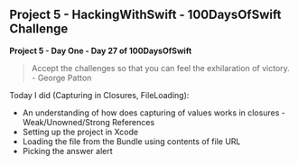 ## Project 5 - HackingWithSwift - 100DaysOfSwift Challenge

**Project 5 - Day One - Day 27 of 100DaysOfSwift**

>  Accept the challenges so that you can feel the exhilaration of victory. - George Patton

Today I did (Capturing in Closures, FileLoading):

- An understanding of how does capturing of values works in closures - Weak/Unowned/Strong References
- Setting up the project in Xcode
- Loading the file from the Bundle using contents of file URL
- Picking the answer alert
